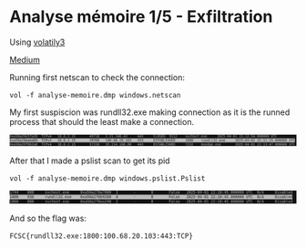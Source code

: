 #  Analyse mémoire 1/5 - Exfiltration 

Using [volatily3](https://github.com/volatilityfoundation/volatility3)

[Medium](https://medium.com/@ameenovv/windows-memory-forensics-writeup-dumpme-b2860d7a138f)


Running first netscan to check the connection:
```
vol -f analyse-memoire.dmp windows.netscan
```

My first suspiscion was rundll32.exe making connection as it is the runned process that should the least make a connection.

![screen](./vol-netscan.png)


After that I made a pslist scan to get its pid 
```
vol -f analyse-memoire.dmp windows.pslist.Pslist
```

![screen](./vol3-pslist.png)

And so the flag was:

```
FCSC{rundll32.exe:1800:100.68.20.103:443:TCP}
```